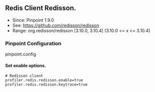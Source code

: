 ## Redis Client Redisson.
* Since: Pinpoint 1.9.0
* See: https://github.com/redisson/redisson
* Range: org.redisson/redisson [3.10.0, 3.10.4] (3.10.0 <= x <= 3.10.4)

### Pinpoint Configuration
pinpoint.config

#### Set enable options.
~~~
# Redisson client
profiler.redis.redisson.enable=true
profiler.redis.redisson.keytrace=true
~~~
